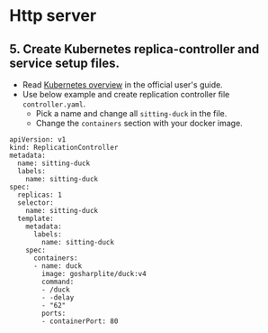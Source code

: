 # Http server
## 5. Create Kubernetes replica-controller and service setup files.
- Read [Kubernetes overview](http://kubernetes.io/v1.0/docs/user-guide/overview.html) in the official user's guide.
- Use below example and create replication controller file `controller.yaml`.
  - Pick a name and change all `sitting-duck` in the file.
  - Change the `containers` section with your docker image.
```
apiVersion: v1
kind: ReplicationController
metadata:
  name: sitting-duck
  labels:
    name: sitting-duck
spec:
  replicas: 1
  selector:
    name: sitting-duck
  template:
    metadata:
      labels:
        name: sitting-duck
    spec:
      containers:
      - name: duck
        image: gosharplite/duck:v4
        command:
        - /duck
        - -delay
        - "62"
        ports:
        - containerPort: 80
```
